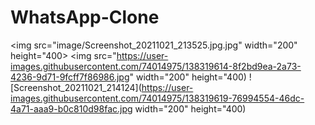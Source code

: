 # WhatsApp-Clone

<img src="image/Screenshot_20211021_213525.jpg.jpg" width="200" height="400>
<img src="https://user-images.githubusercontent.com/74014975/138319614-8f2bd9ea-2a73-4236-9d71-9fcff7f86986.jpg" width="200" height="400)
![Screenshot_20211021_214124](https://user-images.githubusercontent.com/74014975/138319619-76994554-46dc-4a71-aaa9-b0c810d98fac.jpg width="200" height="400)
